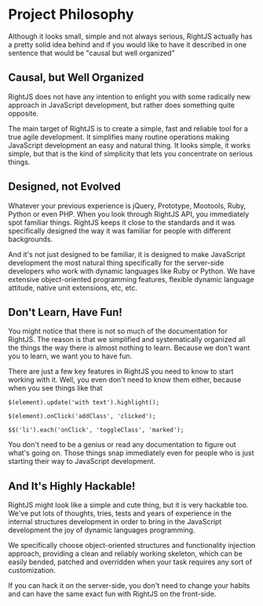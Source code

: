 # Project Philosophy

Although it looks small, simple and not always serious, RightJS actually has
a pretty solid idea behind and if you would like to have it described in one sentence
that would be "causal but well organized"


## Causal, but Well Organized

RightJS does not have any intention to enlight you with some radically new approach
in JavaScript development, but rather does something quite opposite.

The main target of RightJS is to create a simple, fast and reliable tool for a true
agile development. It simplifies many routine operations making JavaScript
development an easy and natural thing. It looks simple, it works simple, but that
is the kind of simplicity that lets you concentrate on serious things.


## Designed, not Evolved

Whatever your previous experience is jQuery, Prototype, Mootools, Ruby, Python or even PHP.
When you look through RightJS API, you immediately spot familiar things. RightJS keeps it
close to the standards and it was specifically designed the way it was familiar for
people with different backgrounds.

And it's not just designed to be familiar, it is designed to make JavaScript development
the most natural thing specifically for the server-side developers who work with dynamic
languages like Ruby or Python. We have extensive object-oriented programming features,
flexible dynamic language attitude, native unit extensions, etc, etc.


## Don't Learn, Have Fun!

You might notice that there is not so much of the documentation for RightJS. The reason
is that we simplified and systematically organized all the things the way there is
almost nothing to learn. Because we don't want you to learn, we want you to have fun.

There are just a few key features in RightJS you need to know to start working with it.
Well, you even don't need to know them either, because when you see things like that

    $(element).update('with text').highlight();
    
    $(element).onClick('addClass', 'clicked');
    
    $$('li').each('onClick', 'toggleClass', 'marked');

You don't need to be a genius or read any documentation to figure out what's going on.
Those things snap immediately even for people who is just starting their way to
JavaScript development.

## And It's Highly Hackable!

RightJS might look like a simple and cute thing, but it is very hackable too. We've
put lots of thoughts, tries, tests and years of experience in the internal structures 
development in order to bring in the JavaScript development the joy of dynamic
languages programming.

We specifically choose object-oriented structures and functionality injection approach,
providing a clean and reliably working skeleton, which can be easily bended, patched
and overridden when your task requires any sort of customization.

If you can hack it on the server-side, you don't need to change your habits and can
have the same exact fun with RightJS on the front-side.

